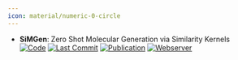 ```yaml
---
icon: material/numeric-0-circle
---
```


- **SiMGen**: Zero Shot Molecular Generation via Similarity Kernels  
		[![Code](https://img.shields.io/github/stars/rokasel/simgen?style=for-the-badge&logo=github)](https://github.com/rokasel/simgen) [![Last Commit](https://img.shields.io/github/last-commit/rokasel/simgen?style=for-the-badge&logo=github)](https://github.com/rokasel/simgen) [![Publication](https://img.shields.io/badge/Publication-Citations:0-blue?style=for-the-badge&logo=bookstack)](https://doi.org/10.48550/arXiv.2402.08708) [![Webserver](https://img.shields.io/badge/Webserver-offline-red?style=for-the-badge&logo=xamarin&logoColor=red)](https://zndraw.icp.uni-stuttgart.de/) 
